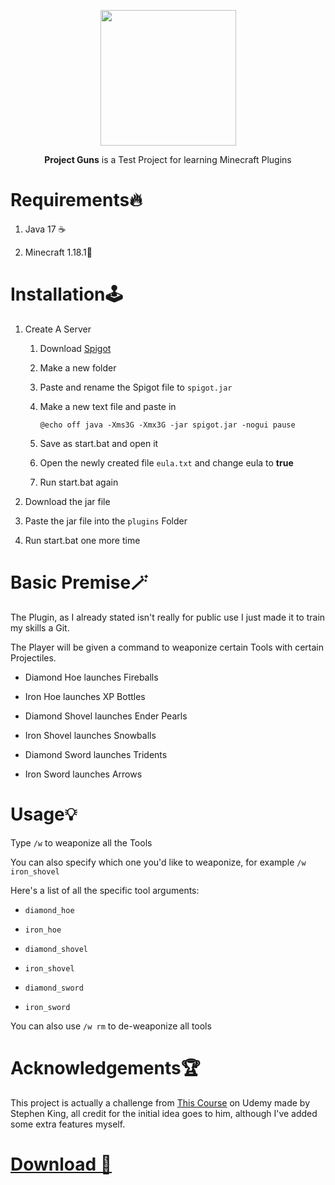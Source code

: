 <p align="center">
<img title="" src="https://img.icons8.com/nolan/512/sports-gun.png" alt="" width="217" data-align="center">

<p align="center">
<b>Project Guns</b> is a Test Project for learning Minecraft Plugins
   
# Requirements🔥

1. Java 17 ☕

2. Minecraft 1.18.1👀
   
# Installation🕹️

1. Create A Server
   
   1. Download [Spigot](https://getbukkit.org/get/bf7ac3b5bc08ea97d22919680d240a80)
   
   2. Make a new folder
   
   3. Paste and rename the Spigot file to `spigot.jar`
   
   4. Make a new text file and paste in 
      
      `@echo off
      java -Xms3G -Xmx3G -jar spigot.jar -nogui
      pause`
   
   5. Save as start.bat and open it
   
   6. Open the newly created file `eula.txt` and change eula to **true**
   
   7. Run start.bat again

2. Download the jar file

3. Paste the jar file into the `plugins` Folder

4. Run start.bat one more time

# Basic Premise🪄


The Plugin, as I already stated isn't really for public use I just made it to train my skills a Git.

The Player will be given a command to weaponize certain Tools with certain Projectiles.

- Diamond Hoe launches Fireballs

- Iron Hoe launches XP Bottles

- Diamond Shovel launches Ender Pearls

- Iron Shovel launches Snowballs

- Diamond Sword launches Tridents

- Iron Sword launches Arrows

# Usage💡


Type `/w` to weaponize all the Tools

You can also specify which one you'd like to weaponize, for example `/w iron_shovel`

Here's a list of all the specific tool arguments:

- `diamond_hoe`

- `iron_hoe`

- `diamond_shovel`

- `iron_shovel`

- `diamond_sword`

- `iron_sword`

You can also use `/w rm` to de-weaponize all tools

# Acknowledgements🏆


This project is actually a challenge from [This Course](https://www.udemy.com/course/develop-minecraft-plugins-java-programming/) on Udemy made by Stephen King, all credit for the initial idea goes to him, although I've added some extra features myself.
   

# [Download 🎈](https://github.com/ren-ben/project-guns/releases/tag/v0.1.0)

